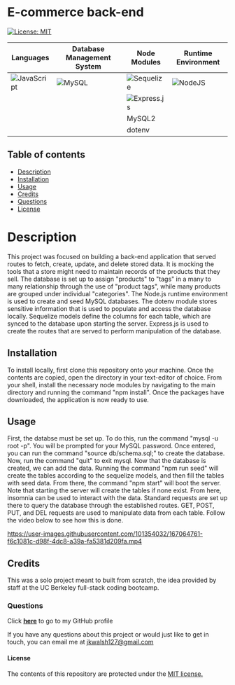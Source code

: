 # E-commerce back-end

[![License: MIT](https://img.shields.io/badge/License-MIT-yellow.svg)](https://opensource.org/licenses/MIT)

|   Languages   | Database Management System  |  Node Modules | Runtime Environment
| ----------- | ----------- | ----------- |  ----------- | 
| ![JavaScript](https://img.shields.io/badge/javascript-%23323330.svg?style=for-the-badge&logo=javascript&logoColor=%23F7DF1E) | ![MySQL](https://img.shields.io/badge/mysql-%2300f.svg?style=for-the-badge&logo=mysql&logoColor=white) | ![Sequelize](https://img.shields.io/badge/Sequelize-52B0E7?style=for-the-badge&logo=Sequelize&logoColor=white) | ![NodeJS](https://img.shields.io/badge/node.js-6DA55F?style=for-the-badge&logo=node.js&logoColor=white)  |
|   |   |  ![Express.js](https://img.shields.io/badge/express.js-%23404d59.svg?style=for-the-badge&logo=express&logoColor=%2361DAFB) |   |
|   |   |  MySQL2 |   |
|   |   |  dotenv |   |

## Table of contents
* [Description](#description)
* [Installation](#installation)
* [Usage](#usage)
* [Credits](#credits)
* [Questions](#questions)
* [License](#license)

# Description
This project was focused on building a back-end application that served routes to fetch, create, update, and delete stored data. It is mocking the tools that a store might need to maintain records of the products that they sell. The database is set up to assign "products" to "tags" in a many to many relationship through the use of "product tags", while many products are grouped under individual "categories". 
The Node.js runtime environment is used to create and seed MySQL databases. The dotenv module stores sensitive information that is used to populate and access the database locally. Sequelize models define the columns for each table, which are synced to the database upon starting the server. Express.js is used to create the routes that are served to perform manipulation of the database. 

## Installation
To install locally, first clone this repository onto your machine. Once the contents are copied, open the directory in your text-editor of choice. From your shell, install the necessary node modules by navigating to the main directory and running the command "npm install". Once the packages have downloaded, the application is now ready to use.

## Usage
First, the databse must be set up. To do this, run the command "mysql -u root -p". You will be prompted for your MySQL password. Once entered, you can run the command "source db/schema.sql;" to create the database. Now, run the command "quit" to exit mysql.
Now that the database is created, we can add the data. Running the command "npm run seed" will create the tables according to the sequelize models, and then fill the tables with seed data. From there, the command "npm start" will boot the server. Note that starting the server will create the tables if none exist. From here, insomnia can be used to interact with the data. Standard requests are set up there to query the database through the established routes. GET, POST, PUT, and DEL requests are used to manipulate data from each table. Follow the video below to see how this is done. 

https://user-images.githubusercontent.com/101354032/167064761-f6c1081c-d98f-4dc8-a39a-fa5381d209fa.mp4

## Credits
This was a solo project meant to built from scratch, the idea provided by staff at the UC Berkeley full-stack coding bootcamp.

### Questions
Click <a href="https://github.com/jkwalsh127" target="_blank">**here**<a> to go to my GitHub profile

If you have any questions about this project or would just like to get in touch, you can email me at <a href="mailto:jkwalsh127@gmail.com" target="_blank">jkwalsh127@gmail.com</a>

#### License
The contents of this repository are protected under the <a href="https://opensource.org/licenses/MIT">MIT license.</a>
